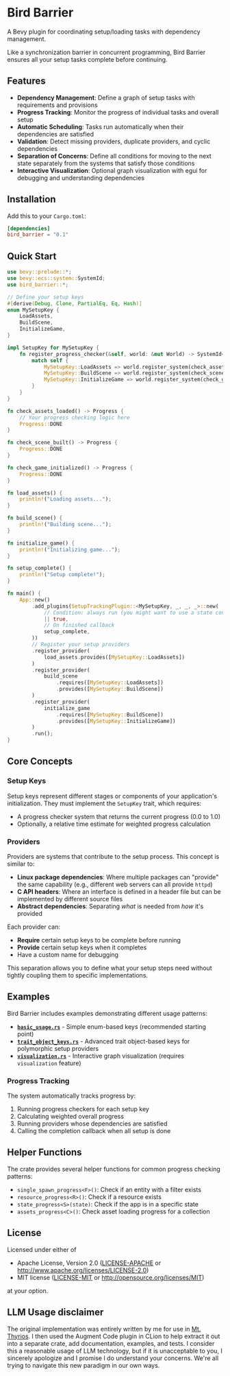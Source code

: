 # Bird Barrier

A Bevy plugin for coordinating setup/loading tasks with dependency management.

Like a synchronization barrier in concurrent programming, Bird Barrier ensures 
all your setup tasks complete before continuing.

## Features

- **Dependency Management**: Define a graph of setup tasks with requirements and provisions
- **Progress Tracking**: Monitor the progress of individual tasks and overall setup
- **Automatic Scheduling**: Tasks run automatically when their dependencies are satisfied
- **Validation**: Detect missing providers, duplicate providers, and cyclic dependencies
- **Separation of Concerns**: Define all conditions for moving to the next state separately from the systems that satisfy those conditions
- **Interactive Visualization**: Optional graph visualization with egui for debugging and understanding dependencies

## Installation

Add this to your `Cargo.toml`:

```toml
[dependencies]
bird_barrier = "0.1"
```

## Quick Start

```rust
use bevy::prelude::*;
use bevy::ecs::system::SystemId;
use bird_barrier::*;

// Define your setup keys
#[derive(Debug, Clone, PartialEq, Eq, Hash)]
enum MySetupKey {
    LoadAssets,
    BuildScene,
    InitializeGame,
}

impl SetupKey for MySetupKey {
    fn register_progress_checker(&self, world: &mut World) -> SystemId<(), Progress> {
        match self {
            MySetupKey::LoadAssets => world.register_system(check_assets_loaded),
            MySetupKey::BuildScene => world.register_system(check_scene_built),
            MySetupKey::InitializeGame => world.register_system(check_game_initialized),
        }
    }
}

fn check_assets_loaded() -> Progress {
    // Your progress checking logic here
    Progress::DONE
}

fn check_scene_built() -> Progress {
    Progress::DONE
}

fn check_game_initialized() -> Progress {
    Progress::DONE
}

fn load_assets() {
    println!("Loading assets...");
}

fn build_scene() {
    println!("Building scene...");
}

fn initialize_game() {
    println!("Initializing game...");
}

fn setup_complete() {
    println!("Setup complete!");
}

fn main() {
    App::new()
        .add_plugins(SetupTrackingPlugin::<MySetupKey, _, _, _>::new(
            // Condition: always run (you might want to use a state condition)
            || true,
            // On finished callback
            setup_complete,
        ))
        // Register your setup providers
        .register_provider(
            load_assets.provides([MySetupKey::LoadAssets])
        )
        .register_provider(
            build_scene
                .requires([MySetupKey::LoadAssets])
                .provides([MySetupKey::BuildScene])
        )
        .register_provider(
            initialize_game
                .requires([MySetupKey::BuildScene])
                .provides([MySetupKey::InitializeGame])
        )
        .run();
}
```

## Core Concepts

### Setup Keys

Setup keys represent different stages or components of your application's initialization. They must implement the `SetupKey` trait, which requires:

- A progress checker system that returns the current progress (0.0 to 1.0)
- Optionally, a relative time estimate for weighted progress calculation

### Providers

Providers are systems that contribute to the setup process. This concept is similar to:

- **Linux package dependencies**: Where multiple packages can "provide" the same capability (e.g., different web servers can all provide `httpd`)
- **C API headers**: Where an interface is defined in a header file but can be implemented by different source files
- **Abstract dependencies**: Separating *what* is needed from *how* it's provided

Each provider can:

- **Require** certain setup keys to be complete before running
- **Provide** certain setup keys when it completes
- Have a custom name for debugging

This separation allows you to define what your setup steps need without tightly coupling them to specific implementations.

## Examples

Bird Barrier includes examples demonstrating different usage patterns:

- **[`basic_usage.rs`](examples/basic_usage.rs)** - Simple enum-based keys (recommended starting point)
- **[`trait_object_keys.rs`](examples/trait_object_keys.rs)** - Advanced trait object-based keys for polymorphic setup providers
- **[`visualization.rs`](examples/visualization.rs)** - Interactive graph visualization (requires `visualization` feature)

### Progress Tracking

The system automatically tracks progress by:

1. Running progress checkers for each setup key
2. Calculating weighted overall progress
3. Running providers whose dependencies are satisfied
4. Calling the completion callback when all setup is done

## Helper Functions

The crate provides several helper functions for common progress checking patterns:

- `single_spawn_progress<F>()`: Check if an entity with a filter exists
- `resource_progress<R>()`: Check if a resource exists
- `state_progress<S>(state)`: Check if the app is in a specific state
- `assets_progress<C>()`: Check asset loading progress for a collection

## License

Licensed under either of

- Apache License, Version 2.0 ([LICENSE-APACHE](LICENSE-APACHE) or http://www.apache.org/licenses/LICENSE-2.0)
- MIT license ([LICENSE-MIT](LICENSE-MIT) or http://opensource.org/licenses/MIT)

at your option.

## LLM Usage disclaimer

The original implementation was entirely written by me for use in 
[Mt. Thyrios](https://github.com/Waridley/mt-thyrios). I then used the Augment
Code plugin in CLion to help extract it out into a separate crate, add 
documentation, examples, and tests. I consider this a reasonable usage of LLM 
technology, but if it is unacceptable to you, I sincerely apologize and I
promise I do understand your concerns. We're all trying to navigate this new
paradigm in our own ways.
